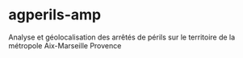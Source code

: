 # agperils-amp
Analyse et géolocalisation des arrêtés de périls sur le territoire de la métropole Aix-Marseille Provence

